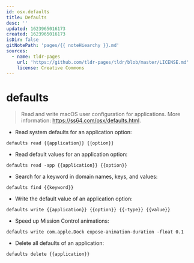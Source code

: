 ```yaml
---
id: osx.defaults
title: Defaults
desc: ''
updated: 1623965016173
created: 1623965016173
isDir: false
gitNotePath: 'pages/{{ noteHiearchy }}.md'
sources:
  - name: tldr-pages
    url: 'https://github.com/tldr-pages/tldr/blob/master/LICENSE.md'
    license: Creative Commons
---
```

# defaults

> Read and write macOS user configuration for applications.
> More information: <https://ss64.com/osx/defaults.html>.

- Read system defaults for an application option:

`defaults read {{application}} {{option}}`

- Read default values for an application option:

`defaults read -app {{application}} {{option}}`

- Search for a keyword in domain names, keys, and values:

`defaults find {{keyword}}`

- Write the default value of an application option:

`defaults write {{application}} {{option}} {{-type}} {{value}}`

- Speed up Mission Control animations:

`defaults write com.apple.Dock expose-animation-duration -float 0.1`

- Delete all defaults of an application:

`defaults delete {{application}}`

